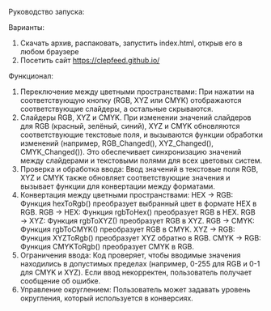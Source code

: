 Руководство запуска:

Варианты:
1. Скачать архив, распаковать, запустить index.html, открыв его в любом браузере
2. Посетить сайт https://clepfeed.github.io/

Функционал:
1. Переключение между цветными пространствами: При нажатии на соответствующую кнопку (RGB, XYZ или CMYK) отображаются соответствующие слайдеры, а остальные скрываются.
2. Слайдеры RGB, XYZ и CMYK. При изменении значений слайдеров для RGB (красный, зелёный, синий), XYZ и CMYK обновляются соответствующие текстовые поля, и вызываются функции обработки изменений (например, RGB_Changed(), XYZ_Changed(), CMYK_Changed()). Это обеспечивает синхронизацию значений между слайдерами и текстовыми полями для всех цветовых систем.
3. Проверка и обработка ввода: Ввод значений в текстовые поля RGB, XYZ и CMYK также обновляет соответствующие значения и вызывает функции для конвертации между форматами.
4. Конвертация между цветными пространствами:
HEX → RGB: Функция hexToRgb() преобразует выбранный цвет в формате HEX в RGB.
RGB → HEX: Функция rgbToHex() преобразует RGB в HEX.
RGB → XYZ: Функция rgbToXYZ() преобразует RGB в XYZ.
RGB → CMYK: Функция rgbToCMYK() преобразует RGB в CMYK.
XYZ → RGB: Функция XYZToRgb() преобразует XYZ обратно в RGB.
CMYK → RGB: Функция CMYKToRgb() преобразует CMYK в RGB.
5. Ограничения ввода: Код проверяет, чтобы вводимые значения находились в допустимых пределах (например, 0-255 для RGB и 0-1 для CMYK и XYZ). Если ввод некорректен, пользователь получает сообщение об ошибке.
6. Управление округлением: Пользователь может задавать уровень округления, который используется в конверсиях.

